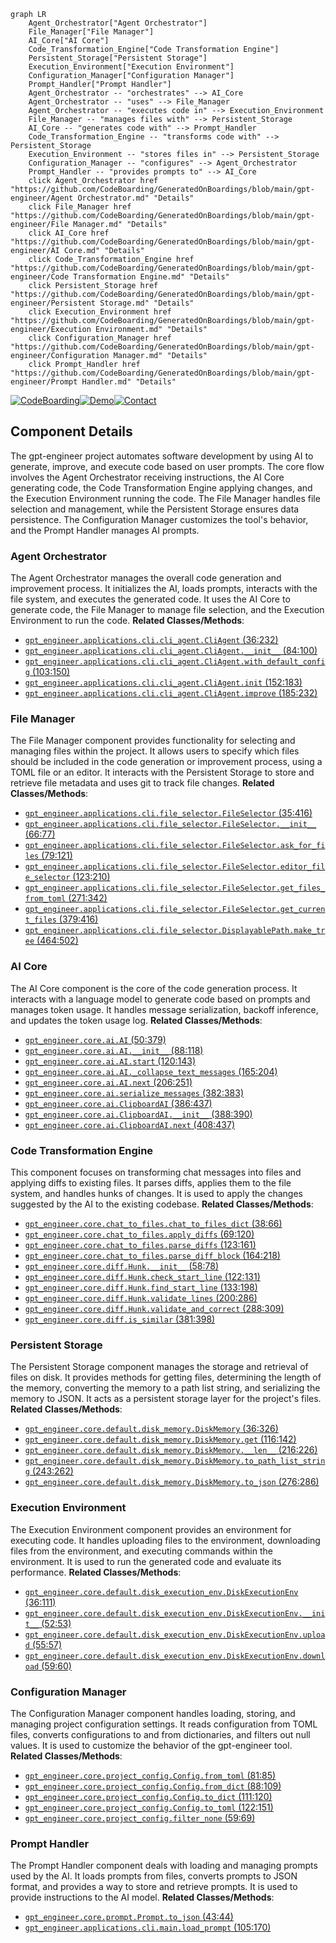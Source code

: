 ```mermaid
graph LR
    Agent_Orchestrator["Agent Orchestrator"]
    File_Manager["File Manager"]
    AI_Core["AI Core"]
    Code_Transformation_Engine["Code Transformation Engine"]
    Persistent_Storage["Persistent Storage"]
    Execution_Environment["Execution Environment"]
    Configuration_Manager["Configuration Manager"]
    Prompt_Handler["Prompt Handler"]
    Agent_Orchestrator -- "orchestrates" --> AI_Core
    Agent_Orchestrator -- "uses" --> File_Manager
    Agent_Orchestrator -- "executes code in" --> Execution_Environment
    File_Manager -- "manages files with" --> Persistent_Storage
    AI_Core -- "generates code with" --> Prompt_Handler
    Code_Transformation_Engine -- "transforms code with" --> Persistent_Storage
    Execution_Environment -- "stores files in" --> Persistent_Storage
    Configuration_Manager -- "configures" --> Agent_Orchestrator
    Prompt_Handler -- "provides prompts to" --> AI_Core
    click Agent_Orchestrator href "https://github.com/CodeBoarding/GeneratedOnBoardings/blob/main/gpt-engineer/Agent Orchestrator.md" "Details"
    click File_Manager href "https://github.com/CodeBoarding/GeneratedOnBoardings/blob/main/gpt-engineer/File Manager.md" "Details"
    click AI_Core href "https://github.com/CodeBoarding/GeneratedOnBoardings/blob/main/gpt-engineer/AI Core.md" "Details"
    click Code_Transformation_Engine href "https://github.com/CodeBoarding/GeneratedOnBoardings/blob/main/gpt-engineer/Code Transformation Engine.md" "Details"
    click Persistent_Storage href "https://github.com/CodeBoarding/GeneratedOnBoardings/blob/main/gpt-engineer/Persistent Storage.md" "Details"
    click Execution_Environment href "https://github.com/CodeBoarding/GeneratedOnBoardings/blob/main/gpt-engineer/Execution Environment.md" "Details"
    click Configuration_Manager href "https://github.com/CodeBoarding/GeneratedOnBoardings/blob/main/gpt-engineer/Configuration Manager.md" "Details"
    click Prompt_Handler href "https://github.com/CodeBoarding/GeneratedOnBoardings/blob/main/gpt-engineer/Prompt Handler.md" "Details"
```
[![CodeBoarding](https://img.shields.io/badge/Generated%20by-CodeBoarding-9cf?style=flat-square)](https://github.com/CodeBoarding/CodeBoarding)[![Demo](https://img.shields.io/badge/Try%20our-Demo-blue?style=flat-square)](https://www.codeboarding.org/demo)[![Contact](https://img.shields.io/badge/Contact%20us%20-%20codeboarding@gmail.com-lightgrey?style=flat-square)](mailto:codeboarding@gmail.com)

## Component Details

The gpt-engineer project automates software development by using AI to generate, improve, and execute code based on user prompts. The core flow involves the Agent Orchestrator receiving instructions, the AI Core generating code, the Code Transformation Engine applying changes, and the Execution Environment running the code. The File Manager handles file selection and management, while the Persistent Storage ensures data persistence. The Configuration Manager customizes the tool's behavior, and the Prompt Handler manages AI prompts.

### Agent Orchestrator
The Agent Orchestrator manages the overall code generation and improvement process. It initializes the AI, loads prompts, interacts with the file system, and executes the generated code. It uses the AI Core to generate code, the File Manager to manage file selection, and the Execution Environment to run the code.
**Related Classes/Methods**:

- <a href="https://github.com/AntonOsika/gpt-engineer/blob/master/gpt_engineer/applications/cli/cli_agent.py#L36-L232" target="_blank" rel="noopener noreferrer">`gpt_engineer.applications.cli.cli_agent.CliAgent` (36:232)</a>
- <a href="https://github.com/AntonOsika/gpt-engineer/blob/master/gpt_engineer/applications/cli/cli_agent.py#L84-L100" target="_blank" rel="noopener noreferrer">`gpt_engineer.applications.cli.cli_agent.CliAgent.__init__` (84:100)</a>
- <a href="https://github.com/AntonOsika/gpt-engineer/blob/master/gpt_engineer/applications/cli/cli_agent.py#L103-L150" target="_blank" rel="noopener noreferrer">`gpt_engineer.applications.cli.cli_agent.CliAgent.with_default_config` (103:150)</a>
- <a href="https://github.com/AntonOsika/gpt-engineer/blob/master/gpt_engineer/applications/cli/cli_agent.py#L152-L183" target="_blank" rel="noopener noreferrer">`gpt_engineer.applications.cli.cli_agent.CliAgent.init` (152:183)</a>
- <a href="https://github.com/AntonOsika/gpt-engineer/blob/master/gpt_engineer/applications/cli/cli_agent.py#L185-L232" target="_blank" rel="noopener noreferrer">`gpt_engineer.applications.cli.cli_agent.CliAgent.improve` (185:232)</a>


### File Manager
The File Manager component provides functionality for selecting and managing files within the project. It allows users to specify which files should be included in the code generation or improvement process, using a TOML file or an editor. It interacts with the Persistent Storage to store and retrieve file metadata and uses git to track file changes.
**Related Classes/Methods**:

- <a href="https://github.com/AntonOsika/gpt-engineer/blob/master/gpt_engineer/applications/cli/file_selector.py#L35-L416" target="_blank" rel="noopener noreferrer">`gpt_engineer.applications.cli.file_selector.FileSelector` (35:416)</a>
- <a href="https://github.com/AntonOsika/gpt-engineer/blob/master/gpt_engineer/applications/cli/file_selector.py#L66-L77" target="_blank" rel="noopener noreferrer">`gpt_engineer.applications.cli.file_selector.FileSelector.__init__` (66:77)</a>
- <a href="https://github.com/AntonOsika/gpt-engineer/blob/master/gpt_engineer/applications/cli/file_selector.py#L79-L121" target="_blank" rel="noopener noreferrer">`gpt_engineer.applications.cli.file_selector.FileSelector.ask_for_files` (79:121)</a>
- <a href="https://github.com/AntonOsika/gpt-engineer/blob/master/gpt_engineer/applications/cli/file_selector.py#L123-L210" target="_blank" rel="noopener noreferrer">`gpt_engineer.applications.cli.file_selector.FileSelector.editor_file_selector` (123:210)</a>
- <a href="https://github.com/AntonOsika/gpt-engineer/blob/master/gpt_engineer/applications/cli/file_selector.py#L271-L342" target="_blank" rel="noopener noreferrer">`gpt_engineer.applications.cli.file_selector.FileSelector.get_files_from_toml` (271:342)</a>
- <a href="https://github.com/AntonOsika/gpt-engineer/blob/master/gpt_engineer/applications/cli/file_selector.py#L379-L416" target="_blank" rel="noopener noreferrer">`gpt_engineer.applications.cli.file_selector.FileSelector.get_current_files` (379:416)</a>
- <a href="https://github.com/AntonOsika/gpt-engineer/blob/master/gpt_engineer/applications/cli/file_selector.py#L464-L502" target="_blank" rel="noopener noreferrer">`gpt_engineer.applications.cli.file_selector.DisplayablePath.make_tree` (464:502)</a>


### AI Core
The AI Core component is the core of the code generation process. It interacts with a language model to generate code based on prompts and manages token usage. It handles message serialization, backoff inference, and updates the token usage log.
**Related Classes/Methods**:

- <a href="https://github.com/AntonOsika/gpt-engineer/blob/master/gpt_engineer/core/ai.py#L50-L379" target="_blank" rel="noopener noreferrer">`gpt_engineer.core.ai.AI` (50:379)</a>
- <a href="https://github.com/AntonOsika/gpt-engineer/blob/master/gpt_engineer/core/ai.py#L88-L118" target="_blank" rel="noopener noreferrer">`gpt_engineer.core.ai.AI.__init__` (88:118)</a>
- <a href="https://github.com/AntonOsika/gpt-engineer/blob/master/gpt_engineer/core/ai.py#L120-L143" target="_blank" rel="noopener noreferrer">`gpt_engineer.core.ai.AI.start` (120:143)</a>
- <a href="https://github.com/AntonOsika/gpt-engineer/blob/master/gpt_engineer/core/ai.py#L165-L204" target="_blank" rel="noopener noreferrer">`gpt_engineer.core.ai.AI._collapse_text_messages` (165:204)</a>
- <a href="https://github.com/AntonOsika/gpt-engineer/blob/master/gpt_engineer/core/ai.py#L206-L251" target="_blank" rel="noopener noreferrer">`gpt_engineer.core.ai.AI.next` (206:251)</a>
- <a href="https://github.com/AntonOsika/gpt-engineer/blob/master/gpt_engineer/core/ai.py#L382-L383" target="_blank" rel="noopener noreferrer">`gpt_engineer.core.ai.serialize_messages` (382:383)</a>
- <a href="https://github.com/AntonOsika/gpt-engineer/blob/master/gpt_engineer/core/ai.py#L386-L437" target="_blank" rel="noopener noreferrer">`gpt_engineer.core.ai.ClipboardAI` (386:437)</a>
- <a href="https://github.com/AntonOsika/gpt-engineer/blob/master/gpt_engineer/core/ai.py#L388-L390" target="_blank" rel="noopener noreferrer">`gpt_engineer.core.ai.ClipboardAI.__init__` (388:390)</a>
- <a href="https://github.com/AntonOsika/gpt-engineer/blob/master/gpt_engineer/core/ai.py#L408-L437" target="_blank" rel="noopener noreferrer">`gpt_engineer.core.ai.ClipboardAI.next` (408:437)</a>


### Code Transformation Engine
This component focuses on transforming chat messages into files and applying diffs to existing files. It parses diffs, applies them to the file system, and handles hunks of changes. It is used to apply the changes suggested by the AI to the existing codebase.
**Related Classes/Methods**:

- <a href="https://github.com/AntonOsika/gpt-engineer/blob/master/gpt_engineer/core/chat_to_files.py#L38-L66" target="_blank" rel="noopener noreferrer">`gpt_engineer.core.chat_to_files.chat_to_files_dict` (38:66)</a>
- <a href="https://github.com/AntonOsika/gpt-engineer/blob/master/gpt_engineer/core/chat_to_files.py#L69-L120" target="_blank" rel="noopener noreferrer">`gpt_engineer.core.chat_to_files.apply_diffs` (69:120)</a>
- <a href="https://github.com/AntonOsika/gpt-engineer/blob/master/gpt_engineer/core/chat_to_files.py#L123-L161" target="_blank" rel="noopener noreferrer">`gpt_engineer.core.chat_to_files.parse_diffs` (123:161)</a>
- <a href="https://github.com/AntonOsika/gpt-engineer/blob/master/gpt_engineer/core/chat_to_files.py#L164-L218" target="_blank" rel="noopener noreferrer">`gpt_engineer.core.chat_to_files.parse_diff_block` (164:218)</a>
- <a href="https://github.com/AntonOsika/gpt-engineer/blob/master/gpt_engineer/core/diff.py#L58-L78" target="_blank" rel="noopener noreferrer">`gpt_engineer.core.diff.Hunk.__init__` (58:78)</a>
- <a href="https://github.com/AntonOsika/gpt-engineer/blob/master/gpt_engineer/core/diff.py#L122-L131" target="_blank" rel="noopener noreferrer">`gpt_engineer.core.diff.Hunk.check_start_line` (122:131)</a>
- <a href="https://github.com/AntonOsika/gpt-engineer/blob/master/gpt_engineer/core/diff.py#L133-L198" target="_blank" rel="noopener noreferrer">`gpt_engineer.core.diff.Hunk.find_start_line` (133:198)</a>
- <a href="https://github.com/AntonOsika/gpt-engineer/blob/master/gpt_engineer/core/diff.py#L200-L286" target="_blank" rel="noopener noreferrer">`gpt_engineer.core.diff.Hunk.validate_lines` (200:286)</a>
- <a href="https://github.com/AntonOsika/gpt-engineer/blob/master/gpt_engineer/core/diff.py#L288-L309" target="_blank" rel="noopener noreferrer">`gpt_engineer.core.diff.Hunk.validate_and_correct` (288:309)</a>
- <a href="https://github.com/AntonOsika/gpt-engineer/blob/master/gpt_engineer/core/diff.py#L381-L398" target="_blank" rel="noopener noreferrer">`gpt_engineer.core.diff.is_similar` (381:398)</a>


### Persistent Storage
The Persistent Storage component manages the storage and retrieval of files on disk. It provides methods for getting files, determining the length of the memory, converting the memory to a path list string, and serializing the memory to JSON. It acts as a persistent storage layer for the project's files.
**Related Classes/Methods**:

- <a href="https://github.com/AntonOsika/gpt-engineer/blob/master/gpt_engineer/core/default/disk_memory.py#L36-L326" target="_blank" rel="noopener noreferrer">`gpt_engineer.core.default.disk_memory.DiskMemory` (36:326)</a>
- <a href="https://github.com/AntonOsika/gpt-engineer/blob/master/gpt_engineer/core/default/disk_memory.py#L116-L142" target="_blank" rel="noopener noreferrer">`gpt_engineer.core.default.disk_memory.DiskMemory.get` (116:142)</a>
- <a href="https://github.com/AntonOsika/gpt-engineer/blob/master/gpt_engineer/core/default/disk_memory.py#L216-L226" target="_blank" rel="noopener noreferrer">`gpt_engineer.core.default.disk_memory.DiskMemory.__len__` (216:226)</a>
- <a href="https://github.com/AntonOsika/gpt-engineer/blob/master/gpt_engineer/core/default/disk_memory.py#L243-L262" target="_blank" rel="noopener noreferrer">`gpt_engineer.core.default.disk_memory.DiskMemory.to_path_list_string` (243:262)</a>
- <a href="https://github.com/AntonOsika/gpt-engineer/blob/master/gpt_engineer/core/default/disk_memory.py#L276-L286" target="_blank" rel="noopener noreferrer">`gpt_engineer.core.default.disk_memory.DiskMemory.to_json` (276:286)</a>


### Execution Environment
The Execution Environment component provides an environment for executing code. It handles uploading files to the environment, downloading files from the environment, and executing commands within the environment. It is used to run the generated code and evaluate its performance.
**Related Classes/Methods**:

- <a href="https://github.com/AntonOsika/gpt-engineer/blob/master/gpt_engineer/core/default/disk_execution_env.py#L36-L111" target="_blank" rel="noopener noreferrer">`gpt_engineer.core.default.disk_execution_env.DiskExecutionEnv` (36:111)</a>
- <a href="https://github.com/AntonOsika/gpt-engineer/blob/master/gpt_engineer/core/default/disk_execution_env.py#L52-L53" target="_blank" rel="noopener noreferrer">`gpt_engineer.core.default.disk_execution_env.DiskExecutionEnv.__init__` (52:53)</a>
- <a href="https://github.com/AntonOsika/gpt-engineer/blob/master/gpt_engineer/core/default/disk_execution_env.py#L55-L57" target="_blank" rel="noopener noreferrer">`gpt_engineer.core.default.disk_execution_env.DiskExecutionEnv.upload` (55:57)</a>
- <a href="https://github.com/AntonOsika/gpt-engineer/blob/master/gpt_engineer/core/default/disk_execution_env.py#L59-L60" target="_blank" rel="noopener noreferrer">`gpt_engineer.core.default.disk_execution_env.DiskExecutionEnv.download` (59:60)</a>


### Configuration Manager
The Configuration Manager component handles loading, storing, and managing project configuration settings. It reads configuration from TOML files, converts configurations to and from dictionaries, and filters out null values. It is used to customize the behavior of the gpt-engineer tool.
**Related Classes/Methods**:

- <a href="https://github.com/AntonOsika/gpt-engineer/blob/master/gpt_engineer/core/project_config.py#L81-L85" target="_blank" rel="noopener noreferrer">`gpt_engineer.core.project_config.Config.from_toml` (81:85)</a>
- <a href="https://github.com/AntonOsika/gpt-engineer/blob/master/gpt_engineer/core/project_config.py#L88-L109" target="_blank" rel="noopener noreferrer">`gpt_engineer.core.project_config.Config.from_dict` (88:109)</a>
- <a href="https://github.com/AntonOsika/gpt-engineer/blob/master/gpt_engineer/core/project_config.py#L111-L120" target="_blank" rel="noopener noreferrer">`gpt_engineer.core.project_config.Config.to_dict` (111:120)</a>
- <a href="https://github.com/AntonOsika/gpt-engineer/blob/master/gpt_engineer/core/project_config.py#L122-L151" target="_blank" rel="noopener noreferrer">`gpt_engineer.core.project_config.Config.to_toml` (122:151)</a>
- <a href="https://github.com/AntonOsika/gpt-engineer/blob/master/gpt_engineer/core/project_config.py#L59-L69" target="_blank" rel="noopener noreferrer">`gpt_engineer.core.project_config.filter_none` (59:69)</a>


### Prompt Handler
The Prompt Handler component deals with loading and managing prompts used by the AI. It loads prompts from files, converts prompts to JSON format, and provides a way to store and retrieve prompts. It is used to provide instructions to the AI model.
**Related Classes/Methods**:

- <a href="https://github.com/AntonOsika/gpt-engineer/blob/master/gpt_engineer/core/prompt.py#L43-L44" target="_blank" rel="noopener noreferrer">`gpt_engineer.core.prompt.Prompt.to_json` (43:44)</a>
- <a href="https://github.com/AntonOsika/gpt-engineer/blob/master/gpt_engineer/applications/cli/main.py#L105-L170" target="_blank" rel="noopener noreferrer">`gpt_engineer.applications.cli.main.load_prompt` (105:170)</a>